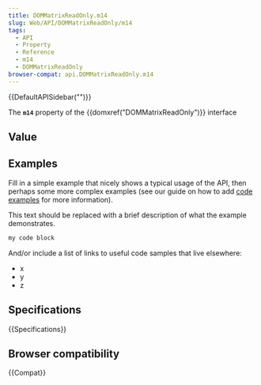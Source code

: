 ```yaml
---
title: DOMMatrixReadOnly.m14
slug: Web/API/DOMMatrixReadOnly/m14
tags:
  - API
  - Property
  - Reference
  - m14
  - DOMMatrixReadOnly
browser-compat: api.DOMMatrixReadOnly.m14
---
```

{{DefaultAPISidebar("")}}

The **`m14`** property of the {{domxref("DOMMatrixReadOnly")}} interface 

## Value



## Examples

Fill in a simple example that nicely shows a typical usage of the API, then perhaps some more complex examples (see our guide on how to add [code examples](/en-US/docs/MDN/Contribute/Structures/Code_examples) for more information).

This text should be replaced with a brief description of what the example demonstrates.

```js
my code block
```

And/or include a list of links to useful code samples that live elsewhere:

*   x
*   y
*   z

## Specifications

{{Specifications}}

## Browser compatibility

{{Compat}}


